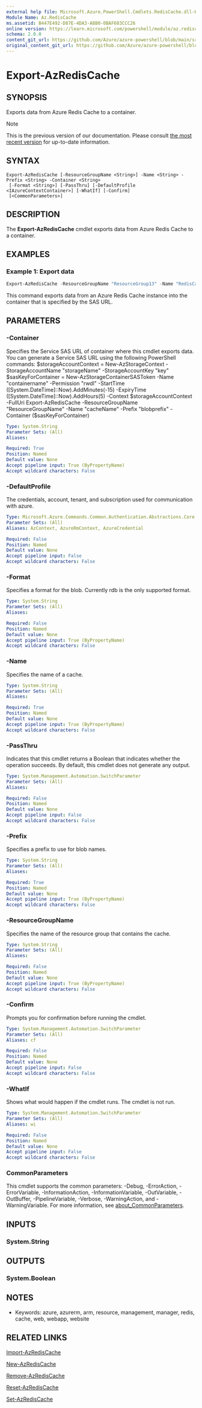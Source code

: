 ```yaml
---
external help file: Microsoft.Azure.PowerShell.Cmdlets.RedisCache.dll-Help.xml
Module Name: Az.RedisCache
ms.assetid: B447E492-D87E-4DA3-A8B0-0BAF603CCC26
online version: https://learn.microsoft.com/powershell/module/az.rediscache/export-azrediscache
schema: 2.0.0
content_git_url: https://github.com/Azure/azure-powershell/blob/main/src/RedisCache/RedisCache/help/Export-AzRedisCache.md
original_content_git_url: https://github.com/Azure/azure-powershell/blob/main/src/RedisCache/RedisCache/help/Export-AzRedisCache.md
---
```


# Export-AzRedisCache

## SYNOPSIS
Exports data from Azure Redis Cache to a container.

> [!NOTE]
>This is the previous version of our documentation. Please consult [the most recent version](/powershell/module/az.rediscache/export-azrediscache) for up-to-date information.

## SYNTAX

```
Export-AzRedisCache [-ResourceGroupName <String>] -Name <String> -Prefix <String> -Container <String>
 [-Format <String>] [-PassThru] [-DefaultProfile <IAzureContextContainer>] [-WhatIf] [-Confirm]
 [<CommonParameters>]
```

## DESCRIPTION
The **Export-AzRedisCache** cmdlet exports data from Azure Redis Cache to a container.

## EXAMPLES

### Example 1: Export data
```powershell
Export-AzRedisCache -ResourceGroupName "ResourceGroup13" -Name "RedisCache06" -Prefix "blobprefix" -Container "https://mystorageaccount.blob.core.windows.net/container18?sv=2015-04-05&sr=c&sig=HezZtBZ3DURmEGDduauE7pvETY4kqlPI8JCNa8ATmaw%3D&st=2016-05-27T00%3A00%3A00Z&se=2016-05-28T00%3A00%3A00Z&sp=rwdl"
```

This command exports data from an Azure Redis Cache instance into the container that is specified by the SAS URL.

## PARAMETERS

### -Container
Specifies the Service SAS URL of container where this cmdlet exports data. You can generate a Service SAS URL using the following PowerShell commands:
$storageAccountContext = New-AzStorageContext -StorageAccountName "storageName" -StorageAccountKey "key"
$sasKeyForContainer = New-AzStorageContainerSASToken -Name "containername" -Permission "rwdl" -StartTime ([System.DateTime]::Now).AddMinutes(-15) -ExpiryTime ([System.DateTime]::Now).AddHours(5) -Context $storageAccountContext -FullUri
Export-AzRedisCache -ResourceGroupName "ResourceGroupName" -Name "cacheName" -Prefix "blobprefix" -Container ($sasKeyForContainer)

```yaml
Type: System.String
Parameter Sets: (All)
Aliases:

Required: True
Position: Named
Default value: None
Accept pipeline input: True (ByPropertyName)
Accept wildcard characters: False
```

### -DefaultProfile
The credentials, account, tenant, and subscription used for communication with azure.

```yaml
Type: Microsoft.Azure.Commands.Common.Authentication.Abstractions.Core.IAzureContextContainer
Parameter Sets: (All)
Aliases: AzContext, AzureRmContext, AzureCredential

Required: False
Position: Named
Default value: None
Accept pipeline input: False
Accept wildcard characters: False
```

### -Format
Specifies a format for the blob.
Currently rdb is the only supported format.

```yaml
Type: System.String
Parameter Sets: (All)
Aliases:

Required: False
Position: Named
Default value: None
Accept pipeline input: True (ByPropertyName)
Accept wildcard characters: False
```

### -Name
Specifies the name of a cache.

```yaml
Type: System.String
Parameter Sets: (All)
Aliases:

Required: True
Position: Named
Default value: None
Accept pipeline input: True (ByPropertyName)
Accept wildcard characters: False
```

### -PassThru
Indicates that this cmdlet returns a Boolean that indicates whether the operation succeeds.
By default, this cmdlet does not generate any output.

```yaml
Type: System.Management.Automation.SwitchParameter
Parameter Sets: (All)
Aliases:

Required: False
Position: Named
Default value: None
Accept pipeline input: False
Accept wildcard characters: False
```

### -Prefix
Specifies a prefix to use for blob names.

```yaml
Type: System.String
Parameter Sets: (All)
Aliases:

Required: True
Position: Named
Default value: None
Accept pipeline input: True (ByPropertyName)
Accept wildcard characters: False
```

### -ResourceGroupName
Specifies the name of the resource group that contains the cache.

```yaml
Type: System.String
Parameter Sets: (All)
Aliases:

Required: False
Position: Named
Default value: None
Accept pipeline input: True (ByPropertyName)
Accept wildcard characters: False
```

### -Confirm
Prompts you for confirmation before running the cmdlet.

```yaml
Type: System.Management.Automation.SwitchParameter
Parameter Sets: (All)
Aliases: cf

Required: False
Position: Named
Default value: None
Accept pipeline input: False
Accept wildcard characters: False
```

### -WhatIf
Shows what would happen if the cmdlet runs. The cmdlet is not run.

```yaml
Type: System.Management.Automation.SwitchParameter
Parameter Sets: (All)
Aliases: wi

Required: False
Position: Named
Default value: None
Accept pipeline input: False
Accept wildcard characters: False
```

### CommonParameters
This cmdlet supports the common parameters: -Debug, -ErrorAction, -ErrorVariable, -InformationAction, -InformationVariable, -OutVariable, -OutBuffer, -PipelineVariable, -Verbose, -WarningAction, and -WarningVariable. For more information, see [about_CommonParameters](http://go.microsoft.com/fwlink/?LinkID=113216).

## INPUTS

### System.String

## OUTPUTS

### System.Boolean

## NOTES
* Keywords: azure, azurerm, arm, resource, management, manager, redis, cache, web, webapp, website

## RELATED LINKS

[Import-AzRedisCache](./Import-AzRedisCache.md)

[New-AzRedisCache](./New-AzRedisCache.md)

[Remove-AzRedisCache](./Remove-AzRedisCache.md)

[Reset-AzRedisCache](./Reset-AzRedisCache.md)

[Set-AzRedisCache](./Set-AzRedisCache.md)


